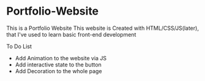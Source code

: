 # Portfolio-Website
This is a Portfolio Website 
This website is Created with HTML/CSS/JS(later), that I've used to learn basic front-end development

To Do List
- Add Animation to the website via JS
- Add interactive state to the button
- Add Decoration to the whole page
